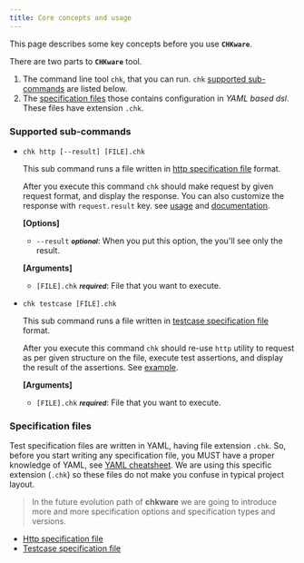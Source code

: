 ```yaml
---
title: Core concepts and usage
---
```


This page describes some key concepts before you use **`CHKware`**.

There are two parts to **`CHKware`** tool.

1. The command line tool `chk`, that you can run. `chk` [supported sub-commands](#supported-sub-commands) are listed below.
2. The [specification files](#specification-files) those contains configuration in _YAML based dsl_. These files have extension `.chk`.

### Supported sub-commands

- `chk http [--result] [FILE].chk`
  
  This sub command runs a file written in [http specification file](http-reference) format.
  
  After you execute this command `chk` should make request by given request format, and display the response. You can also customize the response with `request.result` key. see [usage](/examples/http-examples#request-with-form) and [documentation](/references/http-reference).

  **[Options]**
  - `--result` <small>***optional***</small>: When you put this option, the you'll see only the result.

  **[Arguments]**
  - `[FILE].chk` <small>***required***</small>: File that you want to execute.

- `chk testcase [FILE].chk`
  
  This sub command runs a file written in [testcase specification file](testcase-reference) format.
  
  After you execute this command `chk` should re-use `http` utility to request as per given structure on the file, execute test assertions, and display the result of the assertions. See [example](/examples/testcase-examples).

  **[Arguments]**
  - `[FILE].chk` <small>***required***</small>: File that you want to execute.

### Specification files

Test specification files are written in YAML, having file extension `.chk`. So, before you start writing any specification file, you MUST have a proper knowledge of YAML, see [YAML cheatsheet](https://quickref.me/yaml). We are using this specific extension (`.chk`) so these files do not make you confuse in typical project layout.

> In the future evolution path of **chkware** we are going to introduce more and more specification options and specification types and versions.

- [Http specification file](http-reference)
- [Testcase specification file](testcase-reference)
